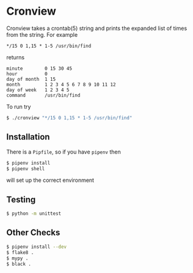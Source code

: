 # Cronview

Cronview takes a crontab(5) string and prints the expanded list of times from the string.
For example
```
*/15 0 1,15 * 1-5 /usr/bin/find
```
returns 
```
minute        0 15 30 45
hour          0
day of month  1 15
month         1 2 3 4 5 6 7 8 9 10 11 12
day of week   1 2 3 4 5
command       /usr/bin/find
```

To run try

```bash
$ ./cronview "*/15 0 1,15 * 1-5 /usr/bin/find"
```

## Installation

There is a `Pipfile`, so if you have `pipenv` then

```bash
$ pipenv install
$ pipenv shell
```
will set up the correct environment

## Testing 

```bash
$ python -m unittest
```

## Other Checks

```bash
$ pipenv install --dev
$ flake8 .
$ mypy .
$ black .
```
